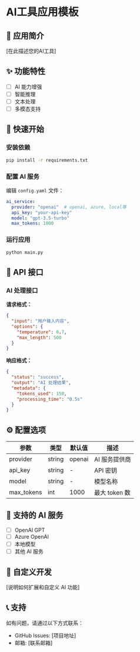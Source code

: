 # AI工具应用模板

## 📖 应用简介

[在此描述您的AI工具]

## ✨ 功能特性

- [ ] AI 能力增强
- [ ] 智能推理
- [ ] 文本处理
- [ ] 多模态支持

## 🚀 快速开始

### 安装依赖

```bash
pip install -r requirements.txt
```

### 配置 AI 服务

编辑 `config.yaml` 文件：

```yaml
ai_service:
  provider: "openai"  # openai, azure, local等
  api_key: "your-api-key"
  model: "gpt-3.5-turbo"
  max_tokens: 1000
```

### 运行应用

```python
python main.py
```

## 📝 API 接口

### AI 处理接口

**请求格式：**
```json
{
  "input": "用户输入内容",
  "options": {
    "temperature": 0.7,
    "max_length": 500
  }
}
```

**响应格式：**
```json
{
  "status": "success",
  "output": "AI 处理结果",
  "metadata": {
    "tokens_used": 150,
    "processing_time": "0.5s"
  }
}
```

## ⚙️ 配置选项

| 参数 | 类型 | 默认值 | 描述 |
|------|------|--------|------|
| provider | string | openai | AI 服务提供商 |
| api_key | string | - | API 密钥 |
| model | string | - | 模型名称 |
| max_tokens | int | 1000 | 最大 token 数 |

## 🤖 支持的 AI 服务

- [ ] OpenAI GPT
- [ ] Azure OpenAI
- [ ] 本地模型
- [ ] 其他 AI 服务

## 🔧 自定义开发

[说明如何扩展和自定义 AI 功能]

## 📞 支持

如有问题，请通过以下方式联系：
- GitHub Issues: [项目地址]  
- 邮箱: [联系邮箱]
